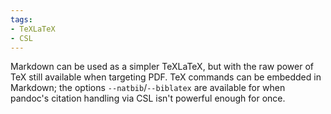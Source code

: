 ```yaml
---
tags:
- TeXLaTeX
- CSL
---
```


Markdown can be used as a simpler TeXLaTeX, but with the raw power of
TeX still available when targeting PDF. TeX commands can be embedded in
Markdown; the options `--natbib`/`--biblatex` are available for when
pandoc's citation handling via CSL isn't powerful enough for once.
